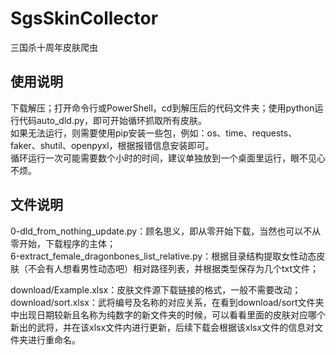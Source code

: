 # SgsSkinCollector
三国杀十周年皮肤爬虫

## 使用说明
下载解压；打开命令行或PowerShell，cd到解压后的代码文件夹；使用python运行代码auto_dld.py，即可开始循环抓取所有皮肤。  
如果无法运行，则需要使用pip安装一些包，例如：os、time、requests、faker、shutil、openpyxl，根据报错信息安装即可。  
循环运行一次可能需要数个小时的时间，建议单独放到一个桌面里运行，眼不见心不烦。  

## 文件说明
0-dld_from_nothing_update.py：顾名思义，即从零开始下载，当然也可以不从零开始，下载程序的主体；  
6-extract_female_dragonbones_list_relative.py：根据目录结构提取女性动态皮肤（不会有人想看男性动态吧）相对路径列表，并根据类型保存为几个txt文件；  
  
download/Example.xlsx：皮肤文件源下载链接的格式，一般不需要改动；  
download/sort.xlsx：武将编号及名称的对应关系，在看到download/sort文件夹中出现日期较新且名称为纯数字的新文件夹的时候，可以看看里面的皮肤对应哪个新出的武将，并在该xlsx文件内进行更新，后续下载会根据该xlsx文件的信息对文件夹进行重命名。  
